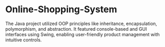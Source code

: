 # Online-Shopping-System
The Java project utilized OOP principles like inheritance, encapsulation, polymorphism, and abstraction. It featured console-based and GUI interfaces using Swing, enabling user-friendly product management with intuitive controls.
